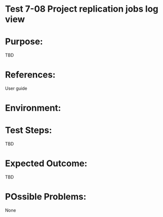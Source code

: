 Test 7-08 Project replication jobs log view
=======

# Purpose:

TBD

# References:
User guide

# Environment:


# Test Steps:

TBD

# Expected Outcome:

TBD

# POssible Problems:
None
